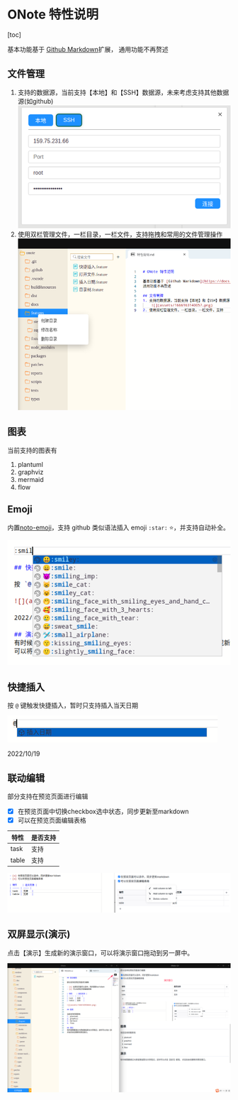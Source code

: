 # ONote 特性说明 

[toc]

基本功能基于 [Github Markdown](https://docs.github.com/cn/get-started/writing-on-github/getting-started-with-writing-and-formatting-on-github/basic-writing-and-formatting-syntax)扩展，
通用功能不再赘述

## 文件管理
1. 支持的数据源，当前支持【本地】和【SSH】数据源，未来考虑支持其他数据源(如github)
    ![](assets/1666163140057.png)
2. 使用双栏管理文件，一栏目录，一栏文件，支持拖拽和常用的文件管理操作
   ![](assets/1666163456495.png)

## 图表

当前支持的图表有
1. plantuml
2. graphviz
3. mermaid
4. flow

## Emoji

内置[noto-emoji](https://github.com/googlefonts/noto-emoji)，支持 github 类似语法插入 emoji `:star:` :star:，并支持自动补全。

![](assets/1666164882896.png)

## 快捷插入

按 `@` 键触发快捷插入，暂时只支持插入当天日期

![](assets/1666164710216.png)

2022/10/19

## 联动编辑

部分支持在预览页面进行编辑

- [x] 在预览页面中切换checkbox选中状态，同步更新至markdown
- [x] 可以在预览页面编辑表格

| 特性    | 是否支持 |
| ----- | ---- |
| task  | 支持   |
| table | 支持   |

![](assets/1666163906644.png)

## 双屏显示(演示)
点击【演示】生成新的演示窗口，可以将演示窗口拖动到另一屏中。

![](assets/20221019152639.png)
